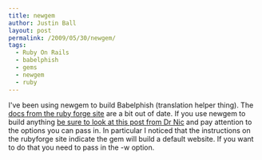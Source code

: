```yaml
---
title: newgem
author: Justin Ball
layout: post
permalink: /2009/05/30/newgem/
tags:
  - Ruby On Rails
  - babelphish
  - gems
  - newgem
  - ruby
---
```

I've been using newgem to build Babelphish (translation helper thing). The [docs from the ruby forge site][1] are a bit out of date. If you use newgem to build anything [be sure to look at this post from Dr Nic][2] and pay attention to the options you can pass in. In particular I noticed that the instructions on the rubyforge site indicate the gem will build a default website. If you want to do that you need to pass in the -w option.

 [1]: http://newgem.rubyforge.org/
 [2]: http://drnicwilliams.com/2008/10/31/newgem-100-all-thanks-to-cucumber/